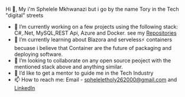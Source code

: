 Hi  👋, My i'm Sphelele Mkhwanazi but i go by the name Tory in the Tech "digital" streets

- 🔭 I’m currently working on a few projects using the following stack: C#,.Net, MySQL,REST Api, Azure and Docker. see my [Repositories](https://github.com/7ory?tab=repositories)
- 🌱 I’m currently learning about Blazora and serveless⚡ containers becuase i believe that Container are the future of packaging and deploying software.
- 👯 I’m looking to collaborate on any open source peoject with the mentioned stack above and anything similar.
- 🤔 I’d like to get a mentor to guide me  in the Tech Industry
- 📫 How to reach me: Email - spheleletholy262000@gmail.com and [LinkedIn](https://www.linkedin.com/in/s-phelele-mkhwanazi-63b294192/)

